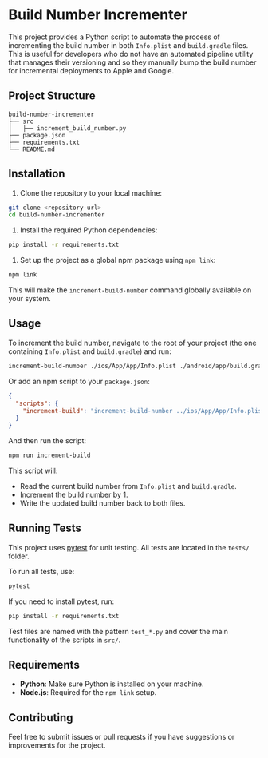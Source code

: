 # Build Number Incrementer

This project provides a Python script to automate the process of incrementing the build number in both `Info.plist` and `build.gradle` files. This is useful for developers who do not have an automated pipeline utility that manages their versioning and so they manually bump the build number for incremental deployments to Apple and Google.

## Project Structure

```text
build-number-incrementer
├── src
│   ├── increment_build_number.py
├── package.json
├── requirements.txt
└── README.md
```

## Installation

1. Clone the repository to your local machine:

```bash
git clone <repository-url>
cd build-number-incrementer
```

1. Install the required Python dependencies:

```bash
pip install -r requirements.txt
```

1. Set up the project as a global npm package using `npm link`:

```bash
npm link
```

This will make the `increment-build-number` command globally available on your system.

## Usage

To increment the build number, navigate to the root of your project (the one containing `Info.plist` and `build.gradle`) and run:

```bash
increment-build-number ./ios/App/App/Info.plist ./android/app/build.gradle
```

Or add an npm script to your `package.json`:

```json
{
  "scripts": {
    "increment-build": "increment-build-number ../ios/App/App/Info.plist ../android/app/build.gradle"
  }
}
```

And then run the script:

```bash
npm run increment-build
```

This script will:

- Read the current build number from `Info.plist` and `build.gradle`.
- Increment the build number by 1.
- Write the updated build number back to both files.

## Running Tests

This project uses [pytest](https://pytest.org/) for unit testing. All tests are located in the `tests/` folder.

To run all tests, use:

```bash
pytest
```

If you need to install pytest, run:

```bash
pip install -r requirements.txt
```

Test files are named with the pattern `test_*.py` and cover the main functionality of the scripts in `src/`.

## Requirements

- **Python**: Make sure Python is installed on your machine.
- **Node.js**: Required for the `npm link` setup.

## Contributing

Feel free to submit issues or pull requests if you have suggestions or improvements for the project.